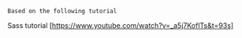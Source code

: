 ``Based on the following tutorial``

Sass tutorial [https://www.youtube.com/watch?v=_a5j7KoflTs&t=93s]
